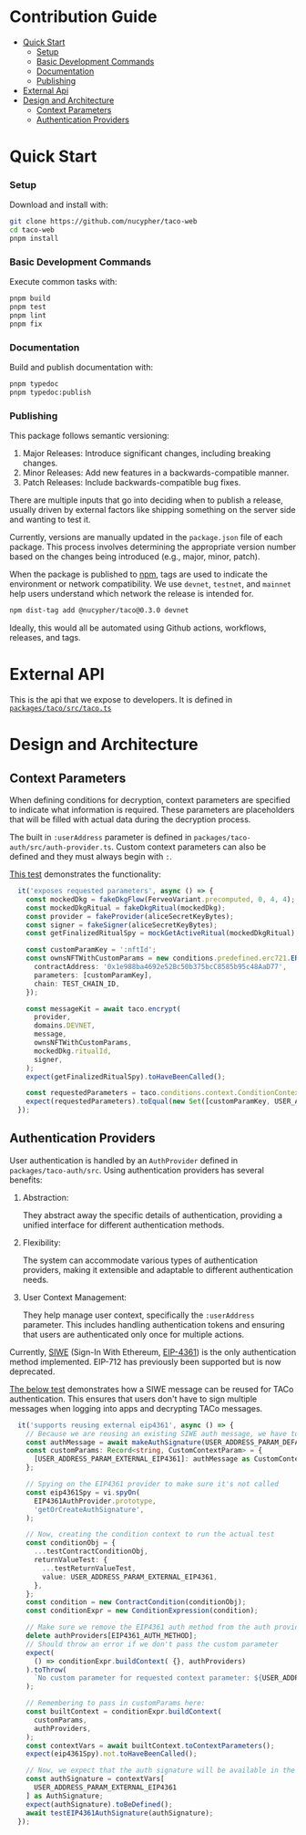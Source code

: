 # Contribution Guide

- [Quick Start](#quick-start)
  - [Setup](#setup)
  - [Basic Development Commands](#basic-development-commands)
  - [Documentation](#documentation)
  - [Publishing](#publishing)
- [External Api](#external-api)
- [Design and Architecture](#design-and-architecture)
  - [Context Parameters](#context-parameters)
  - [Authentication Providers](#authentication-providers)
# Quick Start

### Setup
Download and install with:

```bash
git clone https://github.com/nucypher/taco-web
cd taco-web
pnpm install
```

### Basic Development Commands

Execute common tasks with:

```bash
pnpm build
pnpm test
pnpm lint
pnpm fix
```

### Documentation

Build and publish documentation with:

```bash
pnpm typedoc
pnpm typedoc:publish
```

### Publishing

This package follows semantic versioning:

 1. Major Releases: Introduce significant changes, including breaking changes.
 2. Minor Releases: Add new features in a backwards-compatible manner.
 3. Patch Releases: Include backwards-compatible bug fixes.

There are multiple inputs that go into deciding when to publish a release, usually driven by external factors like shipping something on the server side and wanting to test it.

Currently, versions are manually updated in the `package.json` file of each package.
This process involves determining the appropriate version number based on the changes being introduced (e.g., major, minor, patch).

When the package is published to [npm](https://www.npmjs.com/package/@nucypher/taco), tags are used to indicate the environment or network compatibility.
We use `devnet`, `testnet`, and `mainnet` help users understand which network the release is intended for.

```bash
npm dist-tag add @nucypher/taco@0.3.0 devnet
```

Ideally, this would all be automated using Github actions, workflows, releases, and tags.

# External API
This is the api that we expose to developers.
It is defined in [`packages/taco/src/taco.ts`](https://github.com/nucypher/taco-web/blob/main/packages/taco/src/taco.ts)

# Design and Architecture

## Context Parameters
When defining conditions for decryption, context parameters are specified to indicate what information is required.
These parameters are placeholders that will be filled with actual data during the decryption process.

The built in `:userAddress` parameter is defined in `packages/taco-auth/src/auth-provider.ts`.
Custom context parameters can also be defined and they must always begin with `:`.

[This test](https://github.com/nucypher/taco-web/blob/b689493a37bec0b168f80f43347818095c3dd5ce/packages/taco/test/taco.test.ts#L102) demonstrates the functionality:
```typescript
  it('exposes requested parameters', async () => {
    const mockedDkg = fakeDkgFlow(FerveoVariant.precomputed, 0, 4, 4);
    const mockedDkgRitual = fakeDkgRitual(mockedDkg);
    const provider = fakeProvider(aliceSecretKeyBytes);
    const signer = fakeSigner(aliceSecretKeyBytes);
    const getFinalizedRitualSpy = mockGetActiveRitual(mockedDkgRitual);

    const customParamKey = ':nftId';
    const ownsNFTWithCustomParams = new conditions.predefined.erc721.ERC721Ownership({
      contractAddress: '0x1e988ba4692e52Bc50b375bcC8585b95c48AaD77',
      parameters: [customParamKey],
      chain: TEST_CHAIN_ID,
    });

    const messageKit = await taco.encrypt(
      provider,
      domains.DEVNET,
      message,
      ownsNFTWithCustomParams,
      mockedDkg.ritualId,
      signer,
    );
    expect(getFinalizedRitualSpy).toHaveBeenCalled();

    const requestedParameters = taco.conditions.context.ConditionContext.requestedContextParameters(messageKit);
    expect(requestedParameters).toEqual(new Set([customParamKey, USER_ADDRESS_PARAM_DEFAULT]));
  });
```

## Authentication Providers
User authentication is handled by an `AuthProvider` defined in `packages/taco-auth/src`.
Using authentication providers has several benefits:
1. Abstraction:

    They abstract away the specific details of authentication, providing a unified interface for different authentication methods.

2. Flexibility:

    The system can accommodate various types of authentication providers, making it extensible and adaptable to different authentication needs.

3. User Context Management:

    They help manage user context, specifically the `:userAddress` parameter. This includes handling authentication tokens and ensuring that users are authenticated only once for multiple actions.

Currently, [SIWE](https://docs.login.xyz/) (Sign-In With Ethereum, [EIP-4361](https://eips.ethereum.org/EIPS/eip-4361)) is the only authentication method implemented.
EIP-712 has previously been supported but is now deprecated.

[The below test](https://github.com/nucypher/taco-web/blob/b689493a37bec0b168f80f43347818095c3dd5ce/packages/taco/test/conditions/context.test.ts#L382C1-L429C6) demonstrates how a SIWE message can be reused for TACo authentication.
This ensures that users don't have to sign multiple messages when logging into apps and decrypting TACo messages.

```typescript
  it('supports reusing external eip4361', async () => {
    // Because we are reusing an existing SIWE auth message, we have to pass it as a custom parameter
    const authMessage = await makeAuthSignature(USER_ADDRESS_PARAM_DEFAULT);
    const customParams: Record<string, CustomContextParam> = {
      [USER_ADDRESS_PARAM_EXTERNAL_EIP4361]: authMessage as CustomContextParam,
    };

    // Spying on the EIP4361 provider to make sure it's not called
    const eip4361Spy = vi.spyOn(
      EIP4361AuthProvider.prototype,
      'getOrCreateAuthSignature',
    );

    // Now, creating the condition context to run the actual test
    const conditionObj = {
      ...testContractConditionObj,
      returnValueTest: {
        ...testReturnValueTest,
        value: USER_ADDRESS_PARAM_EXTERNAL_EIP4361,
      },
    };
    const condition = new ContractCondition(conditionObj);
    const conditionExpr = new ConditionExpression(condition);

    // Make sure we remove the EIP4361 auth method from the auth providers first
    delete authProviders[EIP4361_AUTH_METHOD];
    // Should throw an error if we don't pass the custom parameter
    expect(
      () => conditionExpr.buildContext( {}, authProviders)
    ).toThrow(
      `No custom parameter for requested context parameter: ${USER_ADDRESS_PARAM_EXTERNAL_EIP4361}`,
    );

    // Remembering to pass in customParams here:
    const builtContext = conditionExpr.buildContext(
      customParams,
      authProviders,
    );
    const contextVars = await builtContext.toContextParameters();
    expect(eip4361Spy).not.toHaveBeenCalled();

    // Now, we expect that the auth signature will be available in the context variables
    const authSignature = contextVars[
      USER_ADDRESS_PARAM_EXTERNAL_EIP4361
    ] as AuthSignature;
    expect(authSignature).toBeDefined();
    await testEIP4361AuthSignature(authSignature);
  });
```